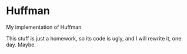 # Huffman
My implementation of Huffman

This stuff is just a homework, so its code is ugly, and I will rewrite it, one day. Maybe.
